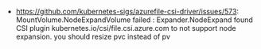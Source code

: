 - https://github.com/kubernetes-sigs/azurefile-csi-driver/issues/573: MountVolume.NodeExpandVolume failed : Expander.NodeExpand found CSI plugin kubernetes.io/csi/file.csi.azure.com to not support node expansion. you should resize pvc instead of pv
